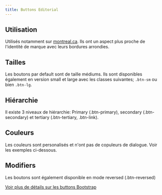 ```yaml
---
title: Buttons Editorial
---
```


## Utilisation

Utilisés notamment sur [montreal.ca](https://montreal.ca). Ils ont un aspect plus proche de l'identité de marque avec leurs bordures arrondies.

## Tailles

Les boutons par default sont de taille médiums. Ils sont disponibles également en version small et large avec les classes suivantes; <code>.btn-sm</code> ou bien <code>.btn-lg</code>. 

## Hiérarchie

Il existe 3 niveaux de hiérarchie: Primary (.btn-primary), secondary (.btn-secondary) et tertiary (.btn-tertiary, .btn-link).

## Couleurs

Les couleurs sont personalisés et n'ont pas de copuleurs de dialogue. Voir les exemples ci-dessous.

## Modifiers

Les boutons sont également disponible en mode reversed (.btn-reversed)


[Voir plus de détails sur les buttons Bootstrap](https://getbootstrap.com/docs/4.3/components/buttons/)
